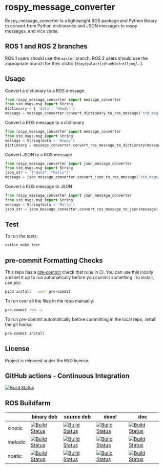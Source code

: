 rospy_message_converter
=======================

Rospy_message_converter is a lightweight ROS package and Python library to
convert from Python dictionaries and JSON messages to rospy messages, and vice
versa.

ROS 1 and ROS 2 branches
------------------------

ROS 1 users should use the `master` branch. ROS 2 users should use the appropriate
branch for their distro (`foxy`/`galactic`/`humble`/`rolling`/...).

Usage
-----

Convert a dictionary to a ROS message

```python
from rospy_message_converter import message_converter
from std_msgs.msg import String
dictionary = { 'data': 'Howdy' }
message = message_converter.convert_dictionary_to_ros_message('std_msgs/String', dictionary)
```

Convert a ROS message to a dictionary

```python
from rospy_message_converter import message_converter
from std_msgs.msg import String
message = String(data = 'Howdy')
dictionary = message_converter.convert_ros_message_to_dictionary(message)
```

Convert JSON to a ROS message

```python
from rospy_message_converter import json_message_converter
from std_msgs.msg import String
json_str = '{"data": "Hello"}'
message = json_message_converter.convert_json_to_ros_message('std_msgs/String', json_str)
```

Convert a ROS message to JSON

```python
from rospy_message_converter import json_message_converter
from std_msgs.msg import String
message = String(data = 'Hello')
json_str = json_message_converter.convert_ros_message_to_json(message)
```

Test
----

To run the tests:

```bash
catkin_make test
```

pre-commit Formatting Checks
----------------------------

This repo has a [pre-commit](https://pre-commit.com/) check that runs in CI.
You can use this locally and set it up to run automatically before you commit
something. To install, use pip:

```bash
pip3 install --user pre-commit
```

To run over all the files in the repo manually:

```bash
pre-commit run -a
```

To run pre-commit automatically before committing in the local repo, install the git hooks:

```bash
pre-commit install
```


License
-------

Project is released under the BSD license.

GitHub actions - Continuous Integration
---------------------------------------

[![Build Status](https://github.com/DFKI-NI/rospy_message_converter/actions/workflows/github-actions.yml/badge.svg)](https://github.com/DFKI-NI/rospy_message_converter/actions/workflows/github-actions.yml/)


ROS Buildfarm
-------------

|           | binary deb | source deb | devel | doc |
|-----------|------------|------------|-------|-----|
| kinetic | [![Build Status](http://build.ros.org/buildStatus/icon?job=Kbin_uX64__rospy_message_converter__ubuntu_xenial_amd64__binary)](http://build.ros.org/job/Kbin_uX64__rospy_message_converter__ubuntu_xenial_amd64__binary/) | [![Build Status](http://build.ros.org/buildStatus/icon?job=Ksrc_uX__rospy_message_converter__ubuntu_xenial__source)](http://build.ros.org/job/Ksrc_uX__rospy_message_converter__ubuntu_xenial__source/) | [![Build Status](http://build.ros.org/buildStatus/icon?job=Kdev__rospy_message_converter__ubuntu_xenial_amd64)](http://build.ros.org/job/Kdev__rospy_message_converter__ubuntu_xenial_amd64) | [![Build Status](http://build.ros.org/buildStatus/icon?job=Kdoc__rospy_message_converter__ubuntu_xenial_amd64)](http://build.ros.org/job/Kdoc__rospy_message_converter__ubuntu_xenial_amd64) |
| melodic | [![Build Status](http://build.ros.org/buildStatus/icon?job=Mbin_uB64__rospy_message_converter__ubuntu_bionic_amd64__binary)](http://build.ros.org/job/Mbin_uB64__rospy_message_converter__ubuntu_bionic_amd64__binary) | [![Build Status](http://build.ros.org/buildStatus/icon?job=Msrc_uB__rospy_message_converter__ubuntu_bionic__source)](http://build.ros.org/job/Msrc_uB__rospy_message_converter__ubuntu_bionic__source/) | [![Build Status](http://build.ros.org/buildStatus/icon?job=Mdev__rospy_message_converter__ubuntu_bionic_amd64)](http://build.ros.org/job/Mdev__rospy_message_converter__ubuntu_bionic_amd64) | [![Build Status](http://build.ros.org/buildStatus/icon?job=Mdoc__rospy_message_converter__ubuntu_bionic_amd64)](http://build.ros.org/job/Mdoc__rospy_message_converter__ubuntu_bionic_amd64) |
| noetic  | [![Build Status](http://build.ros.org/buildStatus/icon?job=Nbin_uF64__rospy_message_converter__ubuntu_focal_amd64__binary)](http://build.ros.org/job/Nbin_uF64__rospy_message_converter__ubuntu_focal_amd64__binary/) | [![Build Status](http://build.ros.org/buildStatus/icon?job=Nsrc_uF__rospy_message_converter__ubuntu_focal__source)](http://build.ros.org/job/Nsrc_uF__rospy_message_converter__ubuntu_focal__source/) | [![Build Status](http://build.ros.org/buildStatus/icon?job=Ndev__rospy_message_converter__ubuntu_focal_amd64)](http://build.ros.org/job/Ndev__rospy_message_converter__ubuntu_focal_amd64/) | [![Build Status](http://build.ros.org/buildStatus/icon?job=Ndoc__rospy_message_converter__ubuntu_focal_amd64)](http://build.ros.org/job/Ndoc__rospy_message_converter__ubuntu_focal_amd64/) |
